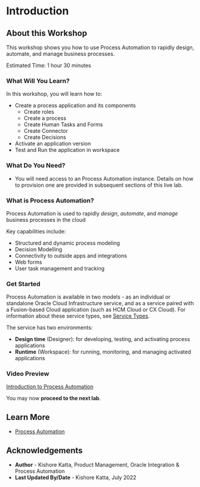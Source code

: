 # Introduction

## About this Workshop

This workshop shows you how to use Process Automation to rapidly design, automate, and manage business processes.

Estimated Time: 1 hour 30 minutes

### What Will You Learn?

In this workshop, you will learn how to:
- Create a process application and its components
    - Create roles
    - Create a process
    - Create Human Tasks and Forms
    - Create Connector
    - Create Decisions
- Activate an application version
- Test and Run the application in workspace

### What Do You Need?

* You will need access to an Process Automation instance. Details on how to provision one are provided in
  subsequent sections of this live lab.

### What is Process Automation?

Process Automation is used to rapidly *design*, *automate*, and *manage* business processes in the cloud

Key capabilities include:
  - Structured and dynamic process modeling
  - Decision Modelling
  - Connectivity to outside apps and integrations
  - Web forms
  - User task management and tracking

### Get Started

Process Automation is available in two models - as an individual or standalone Oracle Cloud Infrastructure service, and as a service paired with a Fusion-based Cloud application (such as HCM Cloud or CX Cloud). For information about these service types, see [Service Types](https://www.oracle.com/pls/topic/lookup?ctx=en/cloud/paas/process-automation&id=PRADM-GUID-29821BED-7F66-495A-879C-04688C54454E).

The service has two environments:

  - **Design time** (Designer): for developing, testing, and activating process applications
  - **Runtime** (Workspace): for running, monitoring, and managing activated applications
### Video Preview

  [Introduction to Process Automation](TBD-Add-AV-Video)

You may now **proceed to the next lab**.

## Learn More

* [Process Automation](https://docs.oracle.com/en/cloud/paas/process-automation/index.html)

## Acknowledgements

* **Author** - Kishore Katta, Product Management, Oracle Integration & Process Automation
* **Last Updated By/Date** - Kishore Katta, July 2022
